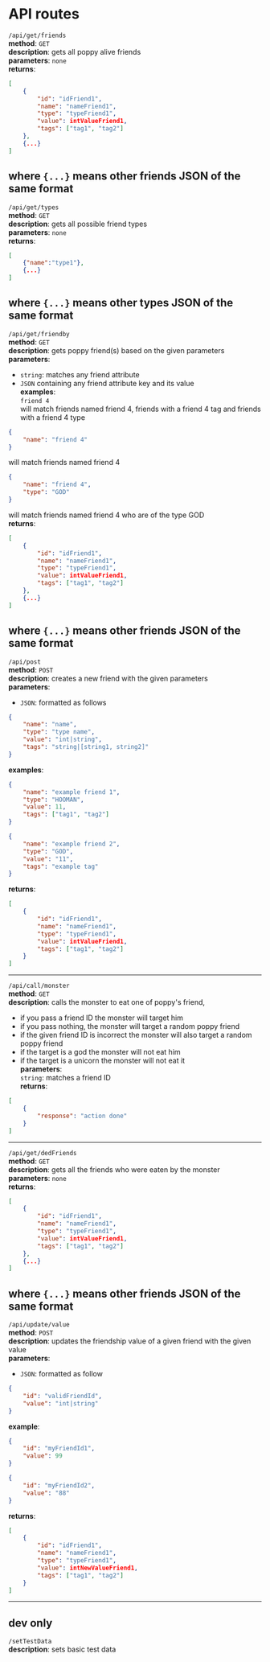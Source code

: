 # API routes
`/api/get/friends`  
**method**: `GET`  
**description**: gets all poppy alive friends  
**parameters**: `none`  
**returns**:
```JSON
[
    {
        "id": "idFriend1",
        "name": "nameFriend1",
        "type": "typeFriend1",
        "value": intValueFriend1,
        "tags": ["tag1", "tag2"]
    },
    {...}
]
```
where `{...}` means other friends JSON of the same format  
---

`/api/get/types`  
**method**: `GET`  
**description**: gets all possible friend types  
**parameters**: `none`  
**returns**: 
```JSON
[
    {"name":"type1"},
    {...}
]
```
where `{...}` means other types JSON of the same format  
---

`/api/get/friendby`  
**method**: `GET`  
**description**: gets poppy friend(s) based on the given parameters  
**parameters**:  
- `string`: matches any friend attribute  
- `JSON` containing any friend attribute key and its value  
**examples**:  
`friend 4`  
will match friends named friend 4, friends with a friend 4 tag and friends with a friend 4 type
```json
{
    "name": "friend 4"
}
```
will match friends named friend 4
```json
{
    "name": "friend 4",
    "type": "GOD"
}
```
will match friends named friend 4 who are of the type GOD  
**returns**:
```JSON
[
    {
        "id": "idFriend1",
        "name": "nameFriend1",
        "type": "typeFriend1",
        "value": intValueFriend1,
        "tags": ["tag1", "tag2"]
    },
    {...}
]
```
where `{...}` means other friends JSON of the same format  
---

`/api/post`  
**method**: `POST`  
**description**: creates a new friend with the given parameters  
**parameters**:  
- `JSON`: formatted as follows
```json
{
    "name": "name",
    "type": "type name",
    "value": "int|string",
    "tags": "string|[string1, string2]"
}
```
**examples**:  
```json
{
    "name": "example friend 1",
    "type": "HOOMAN",
    "value": 11,
    "tags": ["tag1", "tag2"]
}
```

```json
{
    "name": "example friend 2",
    "type": "GOD",
    "value": "11",
    "tags": "example tag"
}
```
**returns**:
```JSON
[
    {
        "id": "idFriend1",
        "name": "nameFriend1",
        "type": "typeFriend1",
        "value": intValueFriend1,
        "tags": ["tag1", "tag2"]
    }
]
```
---

`/api/call/monster`  
**method**: `GET`  
**description**: calls the monster to eat one of poppy's friend,
- if you pass a friend ID the monster will target him
- if you pass nothing, the monster will target a random poppy friend
- if the given friend ID is incorrect the monster will also target a random poppy friend
- if the target is a god the monster will not eat him
- if the target is a unicorn the monster will not eat it  
**parameters**:  
`string`: matches a friend ID  
**returns**:
```JSON
[
    {
        "response": "action done"
    }
]
```
---

`/api/get/dedFriends`  
**method**: `GET`  
**description**: gets all the friends who were eaten by the monster  
**parameters**: `none`  
**returns**:
```JSON
[
    {
        "id": "idFriend1",
        "name": "nameFriend1",
        "type": "typeFriend1",
        "value": intValueFriend1,
        "tags": ["tag1", "tag2"]
    },
    {...}
]
```
where `{...}` means other friends JSON of the same format  
---

`/api/update/value`  
**method**: `POST`  
**description**: updates the friendship value of a given friend with the given value  
**parameters**:  
- `JSON`: formatted as follow
```JSON
{
    "id": "validFriendId",
    "value": "int|string"
}
```
**example**:

```JSON
{
    "id": "myFriendId1",
    "value": 99
}
```
```JSON
{
    "id": "myFriendId2",
    "value": "88"
}
```
**returns**:
```JSON
[
    {
        "id": "idFriend1",
        "name": "nameFriend1",
        "type": "typeFriend1",
        "value": intNewValueFriend1,
        "tags": ["tag1", "tag2"]
    }
]
```
---
## dev only
`/setTestData`  
**description**: sets basic test data  